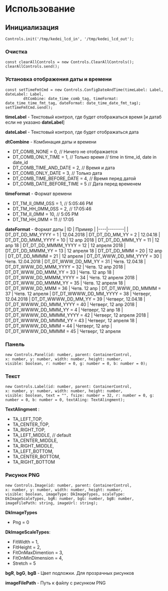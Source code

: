 # Использование

## Инициализация
```node
Controls.init('/tmp/kedei_lcd_in', '/tmp/kedei_lcd_out');
```

### Очистка
```node
const clearAllControls = new Controls.ClearAllControls();
clearAllControls.send();
```

### Установка отображения даты и времени
```node
const setTimeFmtCmd = new Controls.ConfigDateAndTime(timeLabel: Label, dateLabel: Label,
        dtCombine: date_time_comb_tag, timeFormat: date_time_time_fmt_tag, dateFormat: date_time_date_fmt_tag);
setTimeFmtCmd.send();
```

**timeLabel** - Текстовый контрол, где будет отображаться время [и датаб если не указано **dateLabel**]

**dateLabel** - Текстовый контрол, где будет отображаться дата

**dtCombine** - Комбинация даты и времени
- DT_COMB_NONE = 0, // Ничего не отображается
- DT_COMB_ONLY_TIME = 1, // Только время
    // time in time_id, date in date_id
- DT_COMB_TIME_AND_DATE = 2, // Время и дата
- DT_COMB_ONLY_DATE = 3, // Только дата
- DT_COMB_TIME_BEFORE_DATE = 4, // Время перед датой
- DT_COMB_DATE_BEFORE_TIME = 5 // Дата перед временем

**timeFormat** - Формат времени
- DT_TM_II_0MM_0SS = 1, //  5:05:46 PM
- DT_TM_HH_0MM_0SS = 2, //  17:05:46
- DT_TM_II_0MM = 10, //  5:05 PM
- DT_TM_HH_0MM = 11 //  17:05

**dateFormat** - Формат даты
| ID | Пример |
|----|--------|
| DT_DT_DD_MM_YYYY = 1 | 12.04.2018
| DT_DT_DD_MM_YY = 2 | 12.04.18
| DT_DT_DD_MMM_YYYY = 10 | 12 апр 2018
| DT_DT_DD_MMM_YY = 11 | 12 апр 18
| DT_DT_DD_MMMM_YYYY = 12 |  12 апреля 2018
| DT_DT_DD_MMMM_YY = 13 | 12 апреля 18
| DT_DT_DD_MMM = 20 | 12 апр
| DT_DT_DD_MMMM = 21 | 12 апреля
| DT_DT_WWW_DD_MM_YYYY = 30 | Четв. 12.04.2018
| DT_DT_WWW_DD_MM_YY = 31 | Четв. 12.04.18
| DT_DT_WWW_DD_MMM_YYYY = 32 | Четв. 12 апр 2018
| DT_DT_WWW_DD_MMM_YY = 33 | Четв. 12 апр 18
| DT_DT_WWW_DD_MMMM_YYYY = 34 | Четв. 12 апреля 2018
| DT_DT_WWW_DD_MMMM_YY = 35 | Четв. 12 апреля 18
| DT_DT_WWW_DD_MMM = 36 | Четв. 12 апр
| DT_DT_WWW_DD_MMMM = 37 | Четв. 12 апреля
| DT_DT_WWWW_DD_MM_YYYY = 38 | Четверг, 12.04.2018
| DT_DT_WWWW_DD_MM_YY = 39 | Четверг, 12.04.18
| DT_DT_WWWW_DD_MMM_YYYY = 40 | Четверг, 12 апр 2018
| DT_DT_WWWW_DD_MMM_YY = 4 | Четверг, 12 апр 18
| DT_DT_WWWW_DD_MMMM_YYYY = 42 | Четверг, 12 апреля 2018
| DT_DT_WWWW_DD_MMMM_YY = 43 | Четверг, 12 апреля 18
| DT_DT_WWWW_DD_MMM = 44 | Четверг, 12 апр
| DT_DT_WWWW_DD_MMMM = 45 | Четверг, 12 апреля

### Панель 
```node
new Controls.Panel(id: number, parent: ContainerControl,
x: number, y: number, width: number, height: number,
visible: boolean, r: number = 0, g: number = 0, b: number = 0);
```

### Текст 
```node
new Controls.Label(id: number, parent: ContainerControl,
x: number, y: number, width: number, height: number,
visible: boolean, text = "", fsize: number = 32, r: number = 0, g: number = 0, b: number = 0, textAling: TextAlingment);
```

**TextAlingment** :
- TA_LEFT_TOP,
- TA_CENTER_TOP,
- TA_RIGHT_TOP,
- TA_LEFT_MIDDLE, // default
- TA_CENTER_MIDDLE,
- TA_RIGHT_MIDDLE,
- TA_LEFT_BOTTOM,
- TA_CENTER_BOTTOM,
- TA_RIGHT_BOTTOM

### Рисунок PNG
```node
new Controls.Image(id: number, parent: ContainerControl,
x: number, y: number, width: number, height: number,
visible: boolean, imageType: DkImageTypes, scaleType: DkImageScaleTypes, bgR: number, bgG: number, bgB: number, imageFilePath: string, imageUrl: string);
```

**DkImageTypes**
- Png = 0

**DkImageScaleTypes**:
- FitWidth = 1,
- FitHeight = 2,
- FitOnMaxDimention = 3,
- FitOnMinDimension = 4,
- Stretch = 5

**bgR**, **bgG**, **bgB** - Цвет подложки. Для прозрачных рисунков

**imageFilePath** - Путь к файлу с рисунком PNG

